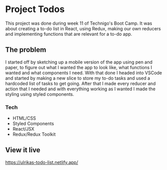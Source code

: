 # Project Todos

This project was done during week 11 of Technigo's Boot Camp. It was about creating a to-do list in React, using Redux, making our own reducers and implementing functions that are relevant for a to-do app.

## The problem

I started off by sketching up a mobile version of the app using pen and paper, to figure out what I wanted the app to look like, what functions I wanted and what components I need. With that done I headed into VSCode and started by making a new slice to store my to-do tasks and used a hardcoded list of tasks to get going. After that I made every reducer and action that I needed and with everything working as I wanted I made the styling using styled components.

### Tech
- HTML/CSS
- Styled Components
- React/JSX
- Redux/Redux Toolkit

## View it live

https://ulrikas-todo-list.netlify.app/
